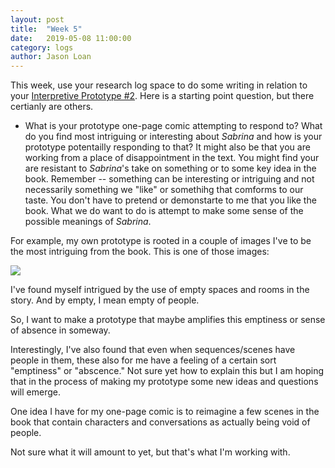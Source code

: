 ```yaml
---
layout: post
title:  "Week 5" 
date:   2019-05-08 11:00:00
category: logs
author: Jason Loan 
---
```


This week, use your research log space to do some writing in relation to your [Interpretive Prototype #2](https://jloan.github.io/e107v2/prototypes/2019/05/06/one-page-sabrina/). Here is a starting point question, but there certianly are others.

* What is your prototype one-page comic attempting to respond to? What do you find most intriguing or interesting about *Sabrina* and how is your prototype potentailly responding to that? It might also be that you are working from a place of disappointment in the text. You might find your are resistant to *Sabrina*'s take on something or to some key idea in the book. Remember -- something can be interesting or intriguing and not necessarily something we "like" or somethihg that comforms to our taste. You don't have to pretend or demonstarte to me that you like the book. What we do want to do is attempt to make some sense of the possible meanings of *Sabrina*.

For example, my own prototype is rooted in a couple of images I've to be the most intriguing from the book. This is one of those images:

![](https://www.drawnandquarterly.com/sites/default/files/styles/press-full/public/images/press/2018/sabrina.interior28.jpg?itok=5qtjbZss) 

I've found myself intrigued by the use of empty spaces and rooms in the story. And by empty, I mean empty of people.

So, I want to make a prototype that maybe amplifies this emptiness or sense of absence in someway. 

Interestingly, I've also found that even when sequences/scenes have people in them, these also for me have a feeling of a certain sort "emptiness" or "abscence." Not sure yet how to explain this but I am hoping that in the process of making my prototype some new ideas and questions will emerge.

One idea I have for my one-page comic is to reimagine a few scenes in the book that contain characters and conversations as actually being void of people. 

Not sure what it will amount to yet, but that's what I'm working with.



